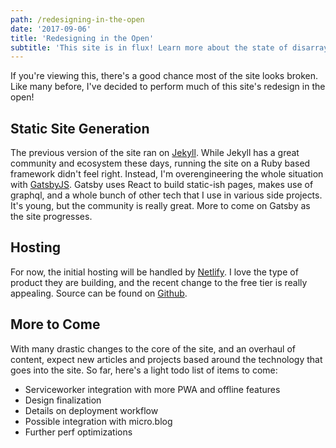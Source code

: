 ```yaml
---
path: /redesigning-in-the-open
date: '2017-09-06'
title: 'Redesigning in the Open'
subtitle: 'This site is in flux! Learn more about the state of disarray'
---
```


If you're viewing this, there's a good chance most of the site looks broken. Like many before, I've decided to perform much of this site's redesign in the open!

## Static Site Generation

The previous version of the site ran on [Jekyll](http://jekyllrb.com). While Jekyll has a great community and ecosystem these days, running the site on a Ruby based framework didn't feel right. Instead, I'm overengineering the whole situation with [GatsbyJS](https://www.gatsbyjs.org/). Gatsby uses React to build static-ish pages, makes use of graphql, and a whole bunch of other tech that I use in various side projects. It's young, but the community is really great. More to come on Gatsby as the site progresses.

## Hosting

For now, the initial hosting will be handled by [Netlify](https://www.netlify.com/). I love the type of product they are building, and the recent change to the free tier is really appealing. Source can be found on [Github](https://github.com/markmichon/markmichon.com).

## More to Come

With many drastic changes to the core of the site, and an overhaul of content, expect new articles and projects based around the technology that goes into the site. So far, here's a light todo list of items to come:

- Serviceworker integration with more PWA and offline features
- Design finalization
- Details on deployment workflow
- Possible integration with micro.blog
- Further perf optimizations
